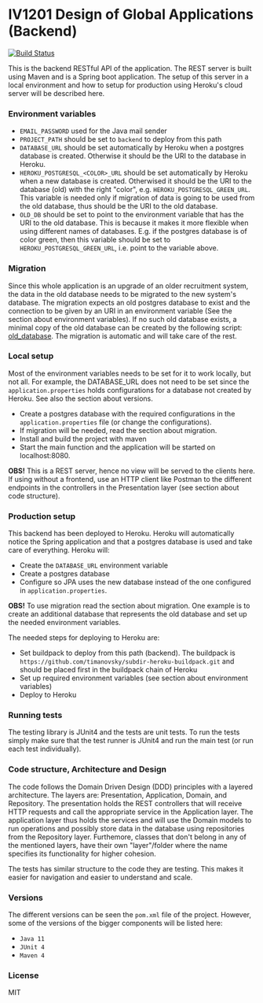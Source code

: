 # IV1201 Design of Global Applications (Backend)

[![Build Status](https://travis-ci.org/AntonioMorales97/IV1201.svg?branch=master)](https://travis-ci.org/AntonioMorales97/IV1201)

This is the backend RESTful API of the application. The REST server is built using Maven and is a Spring boot application. The setup of this server in a local environment and how to setup for production using Heroku's cloud server will be
described here.

### Environment variables
* ```EMAIL_PASSWORD``` used for the Java mail sender
* ```PROJECT_PATH``` should be set to ```backend``` to deploy from this path
* ```DATABASE_URL``` should be set automatically by Heroku when a postgres database is created. Otherwise it should be the URI to the database in Heroku.
* ```HEROKU_POSTGRESQL_<COLOR>_URL``` should be set automatically by Heroku when a new database is created. Otherwised it should be the URI to the database (old) with the 
right "color", e.g. ```HEROKU_POSTGRESQL_GREEN_URL```. This variable is needed only if migration of data is going to be used from the old database, thus should be the URI to the old database. 
* ```OLD_DB``` should be set to point to the environment variable that has the URI to the old database. This is because it makes it more flexible when using different names of databases.
E.g. if the postgres database is of color green, then this variable should be set to ```HEROKU_POSTGRESQL_GREEN_URL```, i.e. point to the variable above.

### Migration
Since this whole application is an upgrade of an older recruitment system, the data in the old database needs to be migrated to the new system's database.
The migration expects an old postgres database to exist and the connection to be given by an URI in an environment variable (See the section about environment variables). If no such old database exists,
a minimal copy of the old database can be created by the following script: [old_database](./src/main/resources/old_database.sql). 
The migration is automatic and will take care of the rest.

### Local setup
Most of the environment variables needs to be set for it to work locally, but not all. For example, the DATABASE_URL does not need to be set since the ```application.properties``` holds configurations for a database not created by Heroku. See also the section about versions.
* Create a postgres database with the required configurations in the ```application.properties``` file (or change the configurations).
* If migration will be needed, read the section about migration.
* Install and build the project with maven
* Start the main function and the application will be started on localhost:8080.
  
**OBS!** This is a REST server, hence no view will be served to the clients here. If using without a frontend, use an HTTP client like Postman to the different endpoints in the controllers in the Presentation layer (see section about code structure).

### Production setup
This backend has been deployed to Heroku. Heroku will automatically notice the Spring application and that a postgres database is used and take care of everything. Heroku will:
* Create the ```DATABASE_URL``` environment variable
* Create a postgres database
* Configure so JPA uses the new database instead of the one configured in ```application.properties```.

**OBS!** To use migration read the section about migration. One example is to create an additional database that represents the old database and set up the needed environment variables.

The needed steps for deploying to Heroku are:
* Set buildpack to deploy from this path (backend). The buildpack is ```https://github.com/timanovsky/subdir-heroku-buildpack.git``` and should be placed first in the buildpack chain of Heroku
* Set up required environment variables (see section about environment variables)
* Deploy to Heroku

### Running tests
The testing library is JUnit4 and the tests are unit tests. To run the tests simply make sure that the test runner is JUnit4
and run the main test (or run each test individually).

### Code structure, Architecture and Design
The code follows the Domain Driven Design (DDD) principles with a layered architecture. The layers are: Presentation, Application, Domain, 
and Repository. The presentation holds the REST controllers that will receive HTTP requests and call the appropriate service in 
the Application layer. The application layer thus holds the services and will use the Domain models to run operations and possibly
store data in the database using repositories from the Repository layer. Furthemore, classes that don't belong in any of the mentioned
layers, have their own "layer"/folder where the name specifies its functionality for higher cohesion.
  
The tests has similar structure to the code they are testing. This makes it easier for navigation and easier to understand and scale.

### Versions
The different versions can be seen the ```pom.xml``` file of the project. However, some of the versions of the bigger components
will be listed here:
* ```Java 11```
* ```JUnit 4```
* ```Maven 4```

### License
MIT
